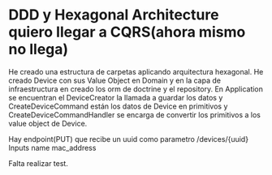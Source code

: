 
# DDD y Hexagonal Architecture quiero llegar a CQRS(ahora mismo no llega)

He creado una estructura de carpetas aplicando arquitectura hexagonal.
He creado Device con sus Value Object en Domain y en la capa de infraestructura en creado los orm de doctrine y el repository. En Application se encuentran el DeviceCreator la llamada a guardar los datos y CreateDeviceCommand están los datos de Device en primitivos y CreateDeviceCommandHandler se encarga de convertir los primitivos a los value object de Device.

Hay endpoint(PUT) que recibe un uuid como parametro
/devices/{uuid}
Inputs
    name
    mac_address

Falta realizar test.